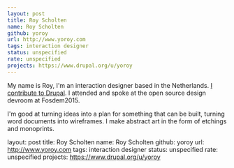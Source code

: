 ```yaml
---
layout: post
title: Roy Scholten
name: Roy Scholten
github: yoroy
url: http://www.yoroy.com
tags: interaction designer
status: unspecified
rate: unspecified
projects: https://www.drupal.org/u/yoroy
---
```


My name is Roy, I'm an interaction designer based in the Netherlands. [I contribute to Drupal](https://www.drupal.org/u/yoroy). I attended and spoke at the open source design devroom at Fosdem2015.

I'm good at turning ideas into a plan for something that can be built, turning word documents into wireframes. I make abstract art in the form of etchings and monoprints.

layout: post
title: Roy Scholten
name: Roy Scholten
github: yoroy
url: http://www.yoroy.com
tags: interaction designer
status: unspecified
rate: unspecified
projects: https://www.drupal.org/u/yoroy
